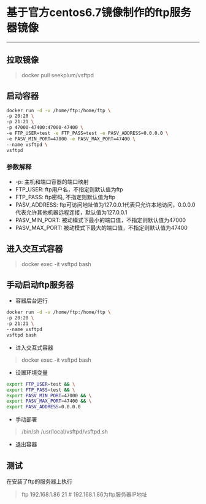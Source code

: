 # 基于官方centos6.7镜像制作的ftp服务器镜像

----------------------------

## 拉取镜像

> docker pull seekplum/vsftpd

## 启动容器

```bash
docker run -d -v /home/ftp:/home/ftp \
-p 20:20 \
-p 21:21 \
-p 47000-47400:47000-47400 \
-e FTP_USER=test -e FTP_PASS=test -e PASV_ADDRESS=0.0.0.0 \
-e PASV_MIN_PORT=47000 -e PASV_MAX_PORT=47400 \
--name vsftpd \
vsftpd
```

### 参数解释
* -p: 主机和端口容器的端口映射
* FTP_USER: ftp用户名，不指定则默认值为ftp
* FTP_PASS: ftp密码, 不指定则默认值为ftp
* PASV_ADDRESS: ftp可访问地址值为127.0.0.1代表只允许本地访问，0.0.0.0代表允许其他机器远程连接，默认值为127.0.0.1
* PASV_MIN_PORT: 被动模式下最小的端口值，不指定则默认值为47000
* PASV_MAX_PORT: 被动模式下最大的端口值，不指定则默认值为47400

## 进入交互式容器

> docker exec -it vsftpd bash

## 手动启动ftp服务器

* 容器后台运行

```bash
docker run -d -v /home/ftp:/home/ftp \
-p 20:20 \
-p 21:21 \
--name vsftpd
vsftpd bash
```

* 进入交互式容器

> docker exec -it vsftpd bash

* 设置环境变量

```bash
export FTP_USER=test && \
export FTP_PASS=test && \
export PASV_MIN_PORT=47000 && \
export PASV_MAX_PORT=47400 && \
export PASV_ADDRESS=0.0.0.0
```

* 手动部署
> /bin/sh /usr/local/vsftpd/vsftpd.sh

* 退出容器

## 测试
在安装了ftp的服务器上执行

> ftp 192.168.1.86 21  # 192.168.1.86为ftp服务器IP地址
